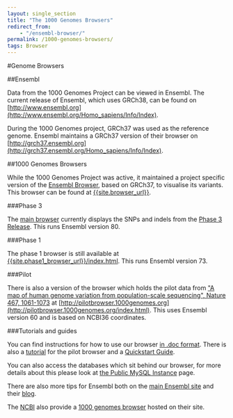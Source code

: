 ```yaml
---
layout: single_section
title: "The 1000 Genomes Browsers"
redirect_from:
    - "/ensembl-browser/"
permalink: /1000-genomes-browsers/
tags: Browser
---
```


#Genome Browsers

##Ensembl

Data from the 1000 Genomes Project can be viewed in Ensembl. The current release of Ensembl, which uses GRCh38, can be found on [http://www.ensembl.org](http://www.ensembl.org/Homo_sapiens/Info/Index).

During the 1000 Genomes project, GRCh37 was used as the reference genome. Ensembl maintains a GRCh37 version of their browser on [http://grch37.ensembl.org](http://grch37.ensembl.org/Homo_sapiens/Info/Index).

##1000 Genomes Browsers

While the 1000 Genomes Project was active, it maintained a project specific version of the [Ensembl Browser](http://www.ensembl.org), based on GRCh37, to visualise its variants. This browser can be found at [{{site.browser_url}}]({{site.browser_url}}).

###Phase 3

The [main browser]({{site.browser_url}}) currently displays the SNPs and indels from the [Phase 3 Release](ftp://ftp.1000genomes.ebi.ac.uk/vol1/ftp/release/20130502/). This runs Ensembl version 80.

###Phase 1

The phase 1 browser is still available at [{{site.phase1_browser_url}}/index.html]({{site.phase1_browser_url}}/index.html). This runs Ensembl version 73.

###Pilot

There is also a version of the browser which holds the pilot data from ["A map of human genome variation from population-scale sequencing", Nature 467, 1061-1073](http://www.nature.com/nature/journal/v467/n7319/full/nature09534.html) at [http://pilotbrowser.1000genomes.org](http://pilotbrowser.1000genomes.org/index.html). This uses Ensembl version 60 and is based on NCBI36 coordinates.

###Tutorials and guides

You can find instructions for how to use our browser [in .doc format](http://ftp.1000genomes.ebi.ac.uk/vol1/ftp/technical/browser/1000genomes_browser_main_project_20110521/The_1000_Genomes_Browser_Tutorial.ensembl_65.doc). There is also a [tutorial](/sites/1000genomes.org/files/documents/1000_genomes_browser_pilot_20110506.doc) for the pilot browser and a [Quickstart Guide](/sites/1000genomes.org/files/documents/1000genomes_browser_quickstart.pdf).

You can also access the databases which sit behind our browser, for more details about this please look at [the Public MySQL Instance](/node/517) page.

There are also more tips for Ensembl both on the [main Ensembl site](http://www.ensembl.org/info/website/tutorials/index.html) and their [blog](http://www.ensembl.info/).

The [NCBI](http://www.ncbi.nlm.nih.gov) also provide a [1000 genomes browser](http://www.ncbi.nlm.nih.gov/variation/tools/1000genomes/) hosted on their site.

